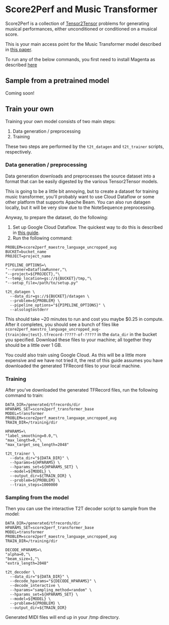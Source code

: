 # Score2Perf and Music Transformer

Score2Perf is a collection of [Tensor2Tensor](https://github.com/tensorflow/tensor2tensor) problems for
generating musical performances, either unconditioned or conditioned on a
musical score.

This is your main access point for the Music Transformer model described in
[this paper](https://arxiv.org/abs/1809.04281).

To run any of the below commands, you first need to install Magenta as described
[here](/README.md#development-environment)

## Sample from a pretrained model

Coming soon!


## Train your own

Training your own model consists of two main steps:

1. Data generation / preprocessing
1. Training

These two steps are performed by the `t2t_datagen` and `t2t_trainer` scripts,
respectively.

### Data generation / preprocessing

Data generation downloads and preprocesses the source dataset into a format
that can be easily digested by the various Tensor2Tensor models.

This is going to be a little bit annoying, but to create a dataset for training
music transformer, you'll probably want to use Cloud Dataflow or some other
platform that supports Apache Beam. You can also run datagen locally, but it
will be very slow due to the NoteSequence preprocessing.

Anyway, to prepare the dataset, do the following:

1. Set up Google Cloud Dataflow. The quickest way to do this is described in [this guide](https://cloud.google.com/dataflow/docs/quickstarts/quickstart-python).
1. Run the following command:

```
PROBLEM=score2perf_maestro_language_uncropped_aug
BUCKET=bucket_name
PROJECT=project_name

PIPELINE_OPTIONS=\
"--runner=DataflowRunner,"\
"--project=${PROJECT},"\
"--temp_location=gs://${BUCKET}/tmp,"\
"--setup_file=/path/to/setup.py"

t2t_datagen \
  --data_dir=gs://${BUCKET}/datagen \
  --problem=${PROBLEM} \
  --pipeline_options="${PIPELINE_OPTIONS}" \
  --alsologtostderr
```

This should take ~20 minutes to run and cost you maybe $0.25 in compute. After
it completes, you should see a bunch of files like `score2perf_maestro_language_uncropped_aug-{train|dev|test}.tfrecord-?????-of-?????` in the `data_dir` in the bucket you specified. Download these files to
your machine; all together they should be a little over 1 GB.

You could also train using Google Cloud. As this will be a little more expensive
and we have not tried it, the rest of this guide assumes you have downloaded the
generated TFRecord files to your local machine.


### Training

After you've downloaded the generated TFRecord files, run the following command
to train:

```
DATA_DIR=/generated/tfrecords/dir
HPARAMS_SET=score2perf_transformer_base
MODEL=transformer
PROBLEM=score2perf_maestro_language_uncropped_aug
TRAIN_DIR=/training/dir

HPARAMS=\
"label_smoothing=0.0,"\
"max_length=0,"\
"max_target_seq_length=2048"

t2t_trainer \
  --data_dir="${DATA_DIR}" \
  --hparams=${HPARAMS} \
  --hparams_set=${HPARAMS_SET} \
  --model=${MODEL} \
  --output_dir=${TRAIN_DIR} \
  --problem=${PROBLEM} \
  --train_steps=1000000
```


### Sampling from the model

Then you can use the interactive T2T decoder script to sample from the model:

```
DATA_DIR=/generated/tfrecords/dir
HPARAMS_SET=score2perf_transformer_base
MODEL=transformer
PROBLEM=score2perf_maestro_language_uncropped_aug
TRAIN_DIR=/training/dir

DECODE_HPARAMS=\
"alpha=0,"\
"beam_size=1,"\
"extra_length=2048"

t2t_decoder \
  --data_dir="${DATA_DIR}" \
  --decode_hparams="${DECODE_HPARAMS}" \
  --decode_interactive \
  --hparams="sampling_method=random" \
  --hparams_set=${HPARAMS_SET} \
  --model=${MODEL} \
  --problem=${PROBLEM} \
  --output_dir=${TRAIN_DIR}
```

Generated MIDI files will end up in your /tmp directory.
